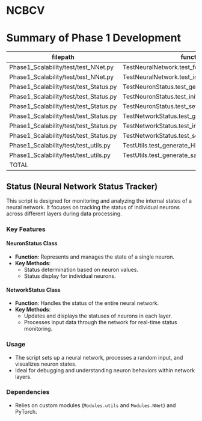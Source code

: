 # NCBCV


# Summary of Phase 1 Development
|                filepath                |                    function                     | passed | SUBTOTAL |
| -------------------------------------- | ----------------------------------------------- | -----: | -------: |
| Phase1_Scalability/test/test_NNet.py   | TestNeuralNetwork.test_forward                  |      1 |        1 |
| Phase1_Scalability/test/test_NNet.py   | TestNeuralNetwork.test_init                     |      1 |        1 |
| Phase1_Scalability/test/test_Status.py | TestNeuronStatus.test_get_id                    |      1 |        1 |
| Phase1_Scalability/test/test_Status.py | TestNeuronStatus.test_init                      |      1 |        1 |
| Phase1_Scalability/test/test_Status.py | TestNeuronStatus.test_set_status                |      1 |        1 |
| Phase1_Scalability/test/test_Status.py | TestNetworkStatus.test_get_netstatus_from_input |      1 |        1 |
| Phase1_Scalability/test/test_Status.py | TestNetworkStatus.test_init                     |      1 |        1 |
| Phase1_Scalability/test/test_Status.py | TestNetworkStatus.test_set_layer_status         |      1 |        1 |
| Phase1_Scalability/test/test_utils.py  | TestUtils.test_generate_HD_samples              |      1 |        1 |
| Phase1_Scalability/test/test_utils.py  | TestUtils.test_generate_samples                 |      1 |        1 |
| TOTAL                                  |                                                 |     10 |       10 |

## Status (Neural Network Status Tracker)

This script is designed for monitoring and analyzing the internal states of a neural network. It focuses on tracking the status of individual neurons across different layers during data processing.

### Key Features

#### NeuronStatus Class
- **Function**: Represents and manages the state of a single neuron.
- **Key Methods**:
  - Status determination based on neuron values.
  - Status display for individual neurons.

#### NetworkStatus Class
- **Function**: Handles the status of the entire neural network.
- **Key Methods**:
  - Updates and displays the statuses of neurons in each layer.
  - Processes input data through the network for real-time status monitoring.

### Usage
- The script sets up a neural network, processes a random input, and visualizes neuron states.
- Ideal for debugging and understanding neuron behaviors within network layers.

### Dependencies
- Relies on custom modules (`Modules.utils` and `Modules.NNet`) and PyTorch.

